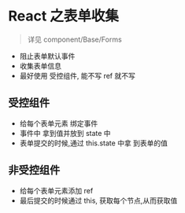 # React 之表单收集

> 详见 component/Base/Forms

-   阻止表单默认事件
-   收集表单信息
-   最好使用 受控组件, 能不写 ref 就不写

## 受控组件

-   给每个表单元素 绑定事件
-   事件中 拿到值并放到 state 中
-   表单提交的时候,通过 this.state 中拿 到表单的值

## 非受控组件

-   给每个表单元素添加 ref
-   最后提交的时候通过 this, 获取每个节点,从而获取值
